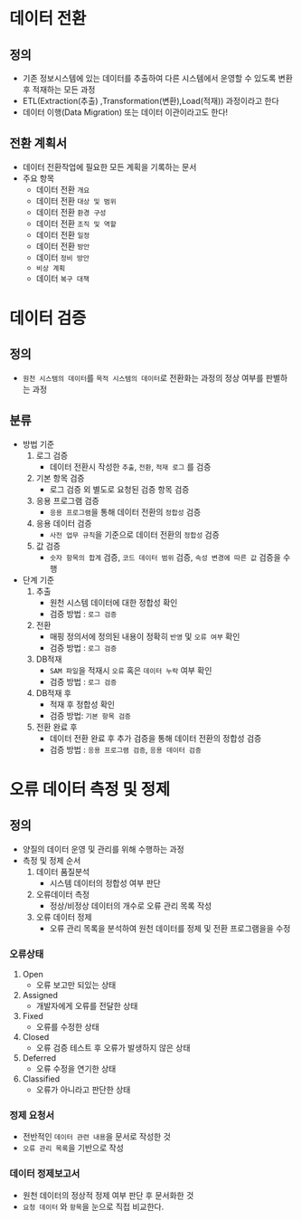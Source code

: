 # 데이터 전환

## 정의

- 기존 정보시스템에 있는 데이터를 추출하여 다른 시스템에서 운영할 수 있도록 변환 후 적재하는 모든 과정
- ETL(Extraction(추출) ,Transformation(변환),Load(적재)) 과정이라고 한다
- 데이터 이행(Data Migration) 또는 데이터 이관이라고도 한다!

## 전환 계획서

- 데이터 전환작업에 필요한 모든 계획을 기록하는 문서
- 주요 항목
  - 데이터 전환 `개요`
  - 데이터 전환 `대상 및 범위`
  - 데이터 전환 `환경 구성`
  - 데이터 전환 `조직 및 역할`
  - 데이터 전환 `일정`
  - 데이터 전환 `방안`
  - 데이터 `정비 방안`
  - `비상 계획`
  - 데이터 `복구 대책`

# 데이터 검증

## 정의

- `원천 시스템의 데이터`를 `목적 시스템의 데이터`로 전환화는 과정의 정상 여부를 판별하는 과정

## 분류

- 방법 기준
  1. 로그 검증
     - 데이터 전환시 작성한 `추출`, `전환`, `적재 로그` 를 검증
  2. 기본 항목 검증
     - 로그 검증 외 별도로 요청된 검증 항목 검증
  3. 응용 프로그램 검증
     - `응용 프로그램`을 통해 데이터 전환의 `정합성` 검증
  4. 응용 데이터 검증
     - `사전 업무 규칙`을 기준으로 데이터 전환의 `정합성` 검증
  5. 값 검증
     - `숫자 항목의 합계` 검증, `코드 데이터 범위` 검증, `속성 변경에 따른 값` 검증을 수행
- 단계 기준
  1. 추출
     - 원천 시스템 데이터에 대한 정합성 확인
     - 검증 방법 : `로그 검증`
  2. 전환
     - 매핑 정의서에 정의된 내용이 정확히 `반영` 및 `오류 여부` 확인
     - 검증 방법 : `로그 검증`
  3. DB적재
     - `SAM 파일`을 적재시 `오류` 혹은 `데이터 누락` 여부 확인
     - 검증 방법 : `로그 검증`
  4. DB적재 후
     - 적재 후 정합성 확인
     - 검증 방법: `기본 항목 검증`
  5. 전환 완료 후
     - 데이터 전환 완료 후 추가 검증을 통해 데이터 전환의 정합성 검증
     - 검증 방법 : `응용 프로그램 검증`, `응용 데이터 검증`

# 오류 데이터 측정 및 정제

## 정의

- 양질의 데이터 운영 및 관리를 위해 수행하는 과정
- 측정 및 정제 순서
  1.  데이터 품질분석
      - 시스템 데이터의 정합성 여부 판단
  2.  오류데이터 측정
      - 정상/비정상 데이터의 개수로 오류 관리 목록 작성
  3.  오류 데이터 정제
      - 오류 관리 목록을 분석하여 원천 데이터를 정제 및 전환 프로그램을을 수정

### 오류상태

1. Open
   - 오류 보고만 되있는 상태
2. Assigned
   - 개발자에게 오류를 전달한 상태
3. Fixed
   - 오류를 수정한 상태
4. Closed
   - 오류 검증 테스트 후 오류가 발생하지 않은 상태
5. Deferred
   - 오류 수정을 연기한 상태
6. Classified
   - 오류가 아니라고 판단한 상태

### 정제 요청서

- 전반적인 `데이터 관련 내용`을 문서로 작성한 것
- `오류 관리 목록`을 기반으로 작성

### 데이터 정제보고서

- 원천 데이터의 정상적 정제 여부 판단 후 문서화한 것
- `요청 데이터` 와 `항목`을 눈으로 직접 비교한다.
